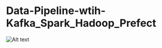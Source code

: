 # Data-Pipeline-wtih-Kafka_Spark_Hadoop_Prefect

![Alt text](https://assets.digitalocean.com/articles/alligator/boo.svg "a title")